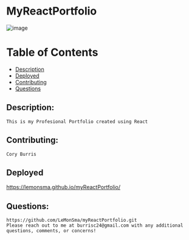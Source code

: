 # MyReactPortfolio

![image](https://user-images.githubusercontent.com/95662908/176057971-1e031b49-651b-467c-98f1-ffd3e1ef3f4a.png)

# Table of Contents
- [Description](#description)
- [Deployed](#deployed)
- [Contributing](#contributing)
- [Questions](#questions)
    
## Description: 
    This is my Profesional Portfolio created using React

## Contributing: 
    Cory Burris

## Deployed
 https://lemonsma.github.io/myReactPortfolio/
## Questions: 
    https://github.com/LeMonSma/myReactPortfolio.git
    Please reach out to me at burrisc24@gmail.com with any additional questions, comments, or concerns!